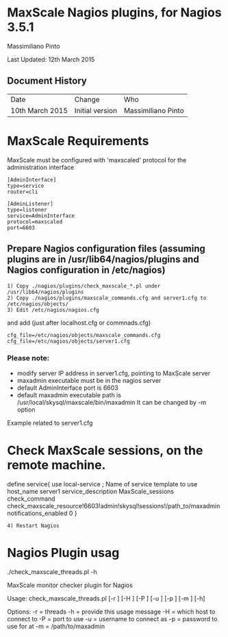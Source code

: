 # MaxScale Nagios plugins, for Nagios 3.5.1

Massimiliano Pinto

Last Updated: 12th March 2015

## Document History

<table>
  <tr>
    <td>Date</td>
    <td>Change</td>
    <td>Who</td>
  </tr>
  <tr>
    <td>10th March 2015</td>
    <td>Initial version</td>
    <td>Massimiliano Pinto</td>
  </tr>
</table>

# MaxScale Requirements

MaxScale must be configured with 'maxscaled' protocol for the administration interface

	[AdminInterface]
	type=service
	router=cli

	[AdminListener]
	type=listener
	service=AdminInterface
	protocol=maxscaled
	port=6603

## Prepare Nagios configuration files (assuming plugins are in /usr/lib64/nagios/plugins and Nagios configuration in /etc/nagios)

	1) Copy ./nagios/plugins/check_maxscale_*.pl under /usr/lib64/nagios/plugins
	2) Copy ./nagios/plugins/maxscale_commands.cfg and server1.cfg to /etc/nagios/objects/
	3) Edit /etc/nagios/nagios.cfg

and add (just after localhost.cfg or commnads.cfg)

	cfg_file=/etc/nagios/objects/maxscale_commands.cfg
	cfg_file=/etc/nagios/objects/server1.cfg

### Please note:
- modify server IP address in server1.cfg, pointing to MaxScale server
- maxadmin executable must be in the nagios server
- default AdminInterface port is 6603
- default maxadmin executable path is /usr/local/skysql/maxscale/bin/maxadmin
	It can be changed by -m option

Example related to server1.cfg

# Check MaxScale sessions, on the remote machine.
define service{
        use                             local-service         ; Name of service template to use
        host_name                       server1
        service_description             MaxScale_sessions
        check_command                   check_maxscale_resource!6603!admin!skysql!sessions!/path_to/maxadmin
        notifications_enabled           0
        }

	4) Restart Nagios


# Nagios Plugin usag

 ./check_maxscale_threads.pl -h

MaxScale monitor checker plugin for Nagios

Usage: check_maxscale_threads.pl [-r <resource>] [-H <host>] [-P <port>] [-u <user>] [-p <pass>] [-m <maxadmin>] [-h]

Options:
       -r <resource>	= threads
       -h		= provide this usage message
       -H <host>	= which host to connect to
       -P <port>	= port to use
       -u <user>	= username to connect as
       -p <pass>	= password to use for <user> at <host>
       -m <maxadmin>	= /path/to/maxadmin

